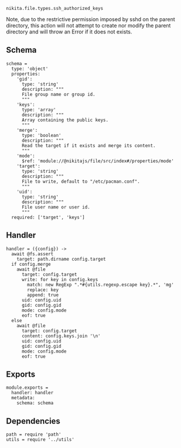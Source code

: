 
`nikita.file.types.ssh_authorized_keys`

Note, due to the restrictive permission imposed by sshd on the parent directory,
this action will not attempt to create nor modify the parent directory and will
throw an Error if it does not exists.

## Schema

    schema =
      type: 'object'
      properties:
        'gid':
          type: 'string'
          description: """
          File group name or group id.
          """
        'keys':
          type: 'array'
          description: """
          Array containing the public keys.
          """
        'merge':
          type: 'boolean'
          description: """
          Read the target if it exists and merge its content.
          """
        'mode':
          $ref: 'module://@nikitajs/file/src/index#/properties/mode'
        'target':
          type: 'string'
          description: """
          File to write, default to "/etc/pacman.conf".
          """
        'uid':
          type: 'string'
          description: """
          File user name or user id.
          """
      required: ['target', 'keys']

## Handler

    handler = ({config}) ->
      await @fs.assert
        target: path.dirname config.target
      if config.merge
        await @file
          target: config.target
          write: for key in config.keys
            match: new RegExp ".*#{utils.regexp.escape key}.*", 'mg'
            replace: key
            append: true
          uid: config.uid
          gid: config.gid
          mode: config.mode
          eof: true
      else
        await @file
          target: config.target
          content: config.keys.join '\n'
          uid: config.uid
          gid: config.gid
          mode: config.mode
          eof: true
      

## Exports

    module.exports =
      handler: handler
      metadata:
        schema: schema

## Dependencies

    path = require 'path'
    utils = require '../utils'
